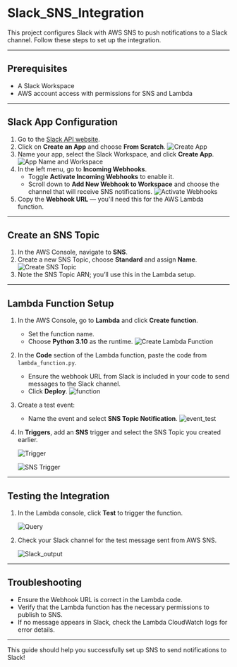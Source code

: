 # Slack_SNS_Integration

This project configures Slack with AWS SNS to push notifications to a Slack channel. Follow these steps to set up the integration.

---

## Prerequisites

- A Slack Workspace 
- AWS account access with permissions for SNS and Lambda

---

## Slack App Configuration

1. Go to the [Slack API website](https://api.slack.com/apps).
2. Click on **Create an App** and choose **From Scratch**.
   ![Create App](./slack_res/Create_app.png)
3. Name your app, select the Slack Workspace, and click **Create App**.
   ![App Name and Workspace](./slack_res/name_ws.png)
4. In the left menu, go to **Incoming Webhooks**.
   - Toggle **Activate Incoming Webhooks** to enable it.
   - Scroll down to **Add New Webhook to Workspace** and choose the channel that will receive SNS notifications.
   ![Activate Webhooks](./slack_res/incoming_webhook.png)
5. Copy the **Webhook URL** — you'll need this for the AWS Lambda function.

---

## Create an SNS Topic

1. In the AWS Console, navigate to **SNS**.
2. Create a new SNS Topic, choose **Standard** and assign **Name**.
   ![Create SNS Topic](./slack_res/sns_topic.png)
3. Note the SNS Topic ARN; you’ll use this in the Lambda setup.

---

## Lambda Function Setup

1. In the AWS Console, go to **Lambda** and click **Create function**.
   - Set the function name.
   - Choose **Python 3.10** as the runtime.
   ![Create Lambda Function](./slack_res/lamda_ide.png)
2. In the **Code** section of the Lambda function, paste the code from `lambda_function.py`.
   - Ensure the webhook URL from Slack is included in your code to send messages to the Slack channel.
   - Click **Deploy**.
   ![function](./slack_res/lambda_function.png)

3. Create a test event:
   - Name the event and select **SNS Topic Notification**.
       ![event_test](./slack_res/lambda_event.png)

4. In **Triggers**, add an **SNS** trigger and select the SNS Topic you created earlier.
   
   
   ![Trigger](./slack_res/trigger.png)

   ![SNS Trigger](./slack_res/trigger_snstopic.png)


---

## Testing the Integration

1. In the Lambda console, click **Test** to trigger the function.

   ![Query](./slack_res/lambda_execution_query.png)

2. Check your Slack channel for the test message sent from AWS SNS.

   ![Slack_output](./slack_res/slack_output.png)




---

## Troubleshooting

- Ensure the Webhook URL is correct in the Lambda code.
- Verify that the Lambda function has the necessary permissions to publish to SNS.
- If no message appears in Slack, check the Lambda CloudWatch logs for error details.

---

This guide should help you successfully set up SNS to send notifications to Slack!

